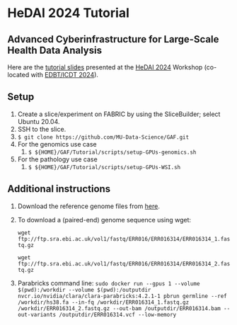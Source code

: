 # HeDAI 2024 Tutorial
## Advanced Cyberinfrastructure for Large-Scale Health Data Analysis

Here are the [tutorial slides](HeDAI-2024-Praveen-Rao-tutorial.pdf) presented at the [HeDAI 2024](https://sites.google.com/view/hedai2024) Workshop (co-located with [EDBT/ICDT 2024](https://dastlab.github.io/edbticdt2024/)).

## Setup
1. Create a slice/experiment on FABRIC by using the SliceBuilder; select Ubuntu 20.04.
2. SSH to the slice.
3. `$ git clone https://github.com/MU-Data-Science/GAF.git`
4. For the genomics use case
   1. `$ ${HOME}/GAF/Tutorial/scripts/setup-GPUs-genomics.sh` 
5. For the pathology use case
   1. `$ ${HOME}/GAF/Tutorial/scripts/setup-GPUs-WSI.sh`

## Additional instructions
1. Download the reference genome files from [here](https://mailmissouri-my.sharepoint.com/:u:/g/personal/raopr_umsystem_edu/EcAAl7ea7kJGiVzbMuI5XicBOq2jEXeLN38rL8NSqii5HQ?e=8njtmq).
2. To download a (paired-end) genome sequence using wget:

   `wget ftp://ftp.sra.ebi.ac.uk/vol1/fastq/ERR016/ERR016314/ERR016314_1.fastq.gz`

   `wget ftp://ftp.sra.ebi.ac.uk/vol1/fastq/ERR016/ERR016314/ERR016314_2.fastq.gz`
3. Parabricks command line:
   `sudo docker run --gpus 1 --volume $(pwd):/workdir --volume $(pwd):/outputdir nvcr.io/nvidia/clara/clara-parabricks:4.2.1-1 pbrun germline --ref /workdir/hs38.fa --in-fq /workdir/ERR016314_1.fastq.gz /workdir/ERR016314_2.fastq.gz --out-bam /outputdir/ERR016314.bam --out-variants /outputdir/ERR016314.vcf --low-memory`
